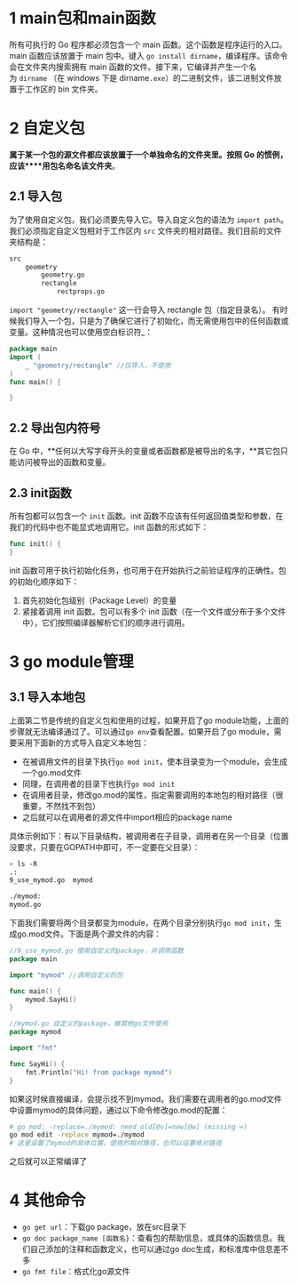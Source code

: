 
# 1 main包和main函数
所有可执行的 Go 程序都必须包含一个 main 函数。这个函数是程序运行的入口。main 函数应该放置于 main 包中。键入 `go install dirname`，编译程序。该命令会在文件夹内搜索拥有 main 函数的文件。接下来，它编译并产生一个名为 `dirname` （在 windows 下是 dirname`.exe`）的二进制文件，该二进制文件放置于工作区的 bin 文件夹。

# 2 自定义包
**属于某一个包的源文件都应该放置于一个单独命名的文件夹里。按照 Go 的惯例，应该****用包名命名该文件夹**。

## 2.1 导入包
为了使用自定义包，我们必须要先导入它。导入自定义包的语法为 `import path`。我们必须指定自定义包相对于工作区内 `src` 文件夹的相对路径。我们目前的文件夹结构是：
```bash
src
    geometry
        geometry.go
        rectangle
            rectprops.go
```
`import "geometry/rectangle"` 这一行会导入 rectangle 包（指定目录名）。
有时候我们导入一个包，只是为了确保它进行了初始化，而无需使用包中的任何函数或变量。这种情况也可以使用空白标识符_：
```go
package main 
import (
    _ "geometry/rectangle" //仅导入，不使用
)
func main() {

}
```

## 2.2 导出包内符号
在 Go 中，**任何以大写字母开头的变量或者函数都是被导出的名字，**其它包只能访问被导出的函数和变量。

## 2.3 init函数
所有包都可以包含一个 `init` 函数。init 函数不应该有任何返回值类型和参数，在我们的代码中也不能显式地调用它。init 函数的形式如下：
```go
func init() {  
}
```
init 函数可用于执行初始化任务，也可用于在开始执行之前验证程序的正确性。包的初始化顺序如下：

1. 首先初始化包级别（Package Level）的变量
1. 紧接着调用 init 函数。包可以有多个 init 函数（在一个文件或分布于多个文件中），它们按照编译器解析它们的顺序进行调用。

# 3 go module管理

## 3.1 导入本地包
上面第二节是传统的自定义包和使用的过程，如果开启了go module功能，上面的步骤就无法编译通过了。可以通过`go env`查看配置。如果开启了go module，需要采用下面新的方式导入自定义本地包：

- 在被调用文件的目录下执行`go mod init`，使本目录变为一个module，会生成一个go.mod文件
- 同理，在调用者的目录下也执行`go mod init`
- 在调用者目录，修改go.mod的属性，指定需要调用的本地包的相对路径（很重要，不然找不到包）
- 之后就可以在调用者的源文件中import相应的package name


具体示例如下：有以下目录结构，被调用者在子目录，调用者在另一个目录（位置没要求，只要在GOPATH中即可，不一定要在父目录）：
```bash
> ls -R
.:
9_use_mymod.go  mymod

./mymod:
mymod.go
```
下面我们需要将两个目录都变为module，在两个目录分别执行`go mod init`，生成go.mod文件。下面是两个源文件的内容：
```go
//9_use_mymod.go 使用自定义的package，并调用函数
package main

import "mymod" //调用自定义的包

func main() {
	mymod.SayHi()
}

//mymod.go 自定义的package，被其他go文件使用
package mymod

import "fmt"

func SayHi() {
	fmt.Println("Hi! from package mymod")
}
```
如果这时候直接编译，会提示找不到mymod。我们需要在调用者的go.mod文件中设置mymod的具体问题，通过以下命令修改go.mod的配置：
```bash
# go mod: -replace=./mymod: need old[@v]=new[@w] (missing =)
go mod edit -replace mymod=./mymod
# 这里设置了mymod的具体位置，使用的相对路径，也可以设置绝对路径
```
之后就可以正常编译了

# 4 其他命令

- `go get url`：下载go package，放在src目录下
- `go doc package_name [函数名}`：查看包的帮助信息，或具体的函数信息。我们自己添加的注释和函数定义，也可以通过go doc生成，和标准库中信息差不多
- `go fmt file`：格式化go源文件




